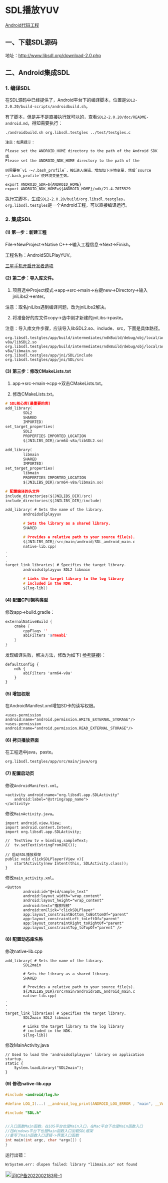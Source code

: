# SDL播放YUV

[Android代码工程](https://gitee.com/learnany/ffmpeg/tree/master/08_ffmpeg_sdl/AndroidSDLPlayYUV)

## 一、下载SDL源码

地址：http://www.libsdl.org/download-2.0.php

## 二、Android集成SDL

### 1. 编译SDL

在SDL源码中已经提供了，Android平台下的编译脚本，位置是`SDL2-2.0.20/build-scripts/androidbuild.sh`。

有了脚本，但是并不是直接执行就可以的，查看`SDL2-2.0.20/doc/README-android.md`，得知需要执行：
```
./androidbuild.sh org.libsdl.testgles ../test/testgles.c
```
    注意：如果提示：

    Please set the ANDROID_HOME directory to the path of the Android SDK
    或
    Please set the ANDROID_NDK_HOME directory to the path of the 

    则需要在`vi ～/.bash_profile`，按i进入编辑，增加如下环境变量，然后`source ~/.bash_profile`使环境变量生效。

    export ANDROID_SDK=${ANDROID_HOME}
    export ANDROID_NDK_HOME=${ANDROID_HOME}/ndk/21.4.7075529

执行完脚本，生成`SDL2-2.0.20/build/org.libsdl.testgles`，`org.libsdl.testgles`是一个Android工程，可以直接编译运行。


### 2. 集成SDL

#### (1) 第一步：新建工程

File->NewProject->Native C++->输入工程信息->Next->Finish。

工程名称：AndroidSDLPlayYUV。

[三星手机开启开发者选项](https://publish.samsungsimulator.com/simulator/5e9b6c53-0b1e-499b-8096-9e3bb39502b8/#!topic)

#### (2) 第二步：导入库文件。

1) 项目选中Project模式->app->src->main->右键new->Directory->输入jniLibs2->enter。

注意：取名jniLibs遇到编译问题，改为jniLibs2解决。

2) 将准备好的库文件copy->选中刚才新建的jniLibs->paste。

注意：导入库文件步骤，应该导入libSDL2.so、include、src，下面是具体路径。
```
org.libsdl.testgles/app/build/intermediates/ndkBuild/debug/obj/local/arm64-v8a/libSDL2.so
org.libsdl.testgles/app/build/intermediates/ndkBuild/debug/obj/local/arm64-v8a/libmain.so
org.libsdl.testgles/app/jni/SDL/include
org.libsdl.testgles/app/jni/SDL/src
```

#### (3) 第三步：修改CMakeLists.txt

1) app->src->main->cpp->双击CMakeLists.txt。

2) 修改CMakeLists.txt。

```c
# SDL核心库(最重要的库)
add_library(
        SDL2
        SHARED
        IMPORTED)
set_target_properties(
        SDL2
        PROPERTIES IMPORTED_LOCATION
        ${JNILIBS_DIR}/arm64-v8a/libSDL2.so)

add_library(
        libmain
        SHARED
        IMPORTED)
set_target_properties(
        libmain
        PROPERTIES IMPORTED_LOCATION
        ${JNILIBS_DIR}/arm64-v8a/libmain.so)

# 配置编译的头文件
include_directories(${JNILIBS_DIR}/src)
include_directories(${JNILIBS_DIR}/include)

add_library( # Sets the name of the library.
        androidsdlplayyuv

        # Sets the library as a shared library.
        SHARED

        # Provides a relative path to your source file(s).
        ${JNILIBS_DIR}/src/main/android/SDL_android_main.c
        native-lib.cpp)
.
.
.
target_link_libraries( # Specifies the target library.
        androidsdlplayyuv SDL2 libmain

        # Links the target library to the log library
        # included in the NDK.
        ${log-lib})
```
#### (4) 配置CPU架构类型

修改app->build.gradle：
```c
externalNativeBuild {
    cmake {
        cppFlags ''
        abiFilters 'armeabi'
    }
}
```
发现编译失败，解决方法，修改为如下(
[参考链接](https://blog.csdn.net/mqdxiaoxiao/article/details/99477072))：
```
defaultConfig {
    ndk {
        abiFilters 'arm64-v8a'
    }
}
```
#### (5) 增加权限

在AndroidManifest.xml增加SD卡的读写权限。
```
<uses-permission android:name="android.permission.WRITE_EXTERNAL_STORAGE"/>
<uses-permission android:name="android.permission.READ_EXTERNAL_STORAGE"/>
```

#### (6) 拷贝播放界面

在工程选中java，paste。

```
org.libsdl.testgles/app/src/main/java/org
```

#### (7) 配置启动页

修改`AndroidManifest.xml`。

```
<activity android:name="org.libsdl.app.SDLActivity"
    android:label="@string/app_name">
</activity>
```

修改`MainActivity.java`。
```
import android.view.View;
import android.content.Intent;
import org.libsdl.app.SDLActivity;

//  TextView tv = binding.sampleText;
//  tv.setText(stringFromJNI());

// 启动SDL播放框架
public void clickSDLPlayer(View v){
    startActivity(new Intent(this, SDLActivity.class));
}
```

修改`main_activity.xml`。
```
<Button
        android:id="@+id/sample_text"
        android:layout_width="wrap_content"
        android:layout_height="wrap_content"
        android:text="播放视频"
        android:onClick="clickSDLPlayer"
        app:layout_constraintBottom_toBottomOf="parent"
        app:layout_constraintLeft_toLeftOf="parent"
        app:layout_constraintRight_toRightOf="parent"
        app:layout_constraintTop_toTopOf="parent" />
```

#### (8) 配置动态库名称

修改native-lib.cpp
```
add_library( # Sets the name of the library.
        SDL2main

        # Sets the library as a shared library.
        SHARED

        # Provides a relative path to your source file(s).
        ${JNILIBS_DIR}/src/main/android/SDL_android_main.c
        native-lib.cpp)
.
.
.
target_link_libraries( # Specifies the target library.
        SDL2main SDL2 libmain

        # Links the target library to the log library
        # included in the NDK.
        ${log-lib})
```
修改MainActivity.java
```
// Used to load the 'androidsdlplayyuv' library on application startup.
static {
    System.loadLibrary("SDL2main");
}
```

#### (9) 修改native-lib.cpp

```c
#include <android/log.h>

#define LOG_I(...) __android_log_print(ANDROID_LOG_ERROR , "main", __VA_ARGS__)

#include "SDL.h"


//入口函数Main函数，在iOS平台也是Main入口，在Mac平台下也是Main函数入口
//在Windows平台下也是Main函数入口加载SDL框架
//重写了main函数入口逻辑->界面入口函数
int main(int argc, char *argv[]) {
}
```
运行出错：
```
W/System.err: dlopen failed: library "libmain.so" not found
```

<div style="margin: 0px;">
    <a href="#" target="_self"><img src="https://api.azpay.cn/808/1.png"
            style="height: 20px;">沪ICP备2022002183号-1</a >
</div>

